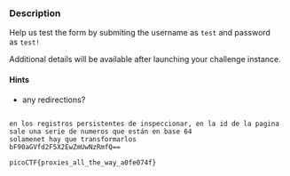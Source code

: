 ### Description

Help us test the form by submiting the username as `test` and password as `test!`

Additional details will be available after launching your challenge instance.

#### Hints 
- any redirections?


```

en los registros persistentes de inspeccionar, en la id de la pagina sale una serie de numeros que están en base 64
solamenet hay que transformarlos
bF90aGVfd2F5X2EwZmUwNzRmfQ==

picoCTF{proxies_all_the_way_a0fe074f}
```

